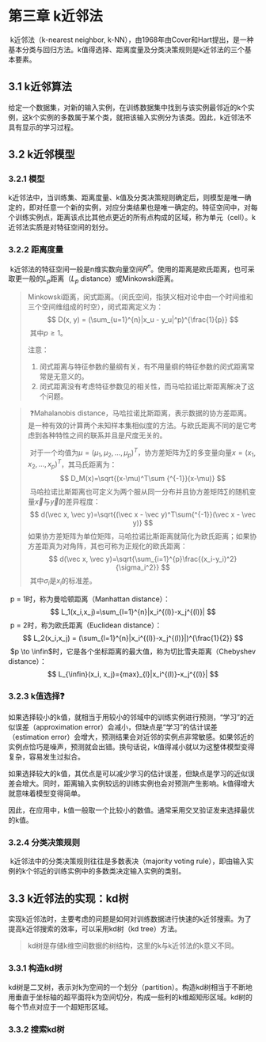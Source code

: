 # 第三章	k近邻法

​	k近邻法（k-nearest neighbor, k-NN），由1968年由Cover和Hart提出，是一种基本分类与回归方法。k值得选择、距离度量及分类决策规则是k近邻法的三个基本要素。

## 3.1 k近邻算法

​	给定一个数据集，对新的输入实例，在训练数据集中找到与该实例最邻近的k个实例，这k个实例的多数属于某个类，就把该输入实例分为该类。因此，k近邻法不具有显示的学习过程。

## 3.2 k近邻模型

### 3.2.1 模型

​	k近邻法中，当训练集、距离度量、k值及分类决策规则确定后，则模型是唯一确定的，即对任意一个新的实例，对应分类结果也是唯一确定的。特征空间中，对每个训练实例点，距离该点比其他点更近的所有点构成的区域，称为单元（cell）。k近邻法实质是对特征空间的划分。

### 3.2.2 距离度量

​	k近邻法的特征空间一般是n维实数向量空间$R^n$。使用的距离是欧氏距离，也可采取更一般的$L_p$距离（$L_p$ distance）或Minkowski距离。

> ​	Minkowski距离，闵式距离。（闵氏空间，指狭义相对论中由一个时间维和三个空间维组成的时空），闵式距离定义为：
> $$
> D(x, y) = (\sum_{u=1}^{n}|x_u - y_u|^p)^{\frac{1}{p}}
> $$
> ​	其中$p\geq1$。
>
> 注意：
>
> 1. 闵式距离与特征参数的量纲有关，有不用量纲的特征参数的闵式距离常常是无意义的。
> 2. 闵式距离没有考虑特征参数见的相关性，而马哈拉诺比斯距离解决了这个问题。

> ​	:question:Mahalanobis distance，马哈拉诺比斯距离，表示数据的协方差距离。是一种有效的计算两个未知样本集相似度的方法。与欧氏距离不同的是它考虑到各种特性之间的联系并且是尺度无关的。
>
> ​	对于一个均值为$\mu=(\mu_1,\mu_2, ... ,\mu_p)^T$，协方差矩阵为$\sum$的多变量向量$x=(x_1,x_2,...,x_p)^T$，其马氏距离为：
> $$
> D_M(x)=\sqrt{(x-\mu)^T\sum {^{-1}}(x-\mu)}
> $$
> ​	马哈拉诺比斯距离也可定义为两个服从同一分布并且协方差矩阵$\sum$的随机变量$\vec x$与$\vec y$的差异程度：
> $$
> d(\vec x, \vec y)=\sqrt{(\vec x - \vec y)^T\sum{^{-1}}(\vec x - \vec y)}
> $$
> ​	如果协方差矩阵为单位矩阵，马哈拉诺比斯距离就简化为欧氏距离；如果协方差距真为对角阵，其也可称为正规化的欧氏距离：
> $$
> d(\vec x, \vec y)=\sqrt{\sum_{i=1}^{p}\frac{(x_i-y_i)^2}{\sigma_i^2}}
> $$
> ​	其中$\sigma_i$是$x_i$的标准差。

​	p = 1时，称为曼哈顿距离（Manhattan distance）：
$$
L_1(x_i,x_j)=\sum_{l=1}^{n}|x_i^{(l)}-x_j^{(l)}|
$$
​	p = 2时，称为欧氏距离（Euclidean distance）：
$$
L_2(x_i,x_j) = (\sum_{l=1}^{n}|x_i^{(l)}-x_j^{(l)}|)^{\frac{1}{2}}
$$
​	$p \to \infin$时，它是各个坐标距离的最大值，称为切比雪夫距离（Chebyshev distance）：
$$
L_{\infin}(x_i, x_j)={max}_{l}|x_i^{(l)}-x_j^{(l)}|
$$

### 3.2.3 k值选择:question:

​	如果选择较小的k值，就相当于用较小的邻域中的训练实例进行预测，“学习”的近似误差（approximation error）会减小，但缺点是“学习”的估计误差（estimation error）会增大，预测结果会对近邻的实例点非常敏感。如果邻近的实例点恰巧是噪声，预测就会出错。换句话说，k值得减小就以为这整体模型变得复杂，容易发生过拟合。

​	如果选择较大的k值，其优点是可以减少学习的估计误差，但缺点是学习的近似误差会增大。同时，距离输入实例较远的训练实例也会对预测产生影响。k值得增大就意味着模型变得简单。

​	因此，在应用中，k值一般取一个比较小的数值。通常采用交叉验证发来选择最优的k值。

### 3.2.4 分类决策规则

​	k近邻法中的分类决策规则往往是多数表决（majority voting rule），即由输入实例的k个邻近的训练实例中的多数类决定输入实例的类别。



## 3.3 k近邻法的实现：kd树

​	实现k近邻法时，主要考虑的问题是如何对训练数据进行快速的k近邻搜索。为了提高k近邻搜索的效率，可以采用kd树（kd tree）方法。

> kd树是存储k维空间数据的树结构，这里的k与k近邻法的k意义不同。

### 3.3.1 构造kd树

​	kd树是二叉树，表示对k为空间的一个划分（partition）。构造kd树相当于不断地用垂直于坐标轴的超平面将k为空间切分，构成一些利的k维超矩形区域。kd树的每个节点对应于一个超矩形区域。

### 3.3.2 搜索kd树